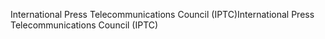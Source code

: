 <span data-ttu-id="2c0be-101">International Press Telecommunications Council (IPTC)</span><span class="sxs-lookup"><span data-stu-id="2c0be-101">International Press Telecommunications Council (IPTC)</span></span>